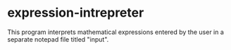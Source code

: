 # expression-intrepreter
This program interprets mathematical expressions entered by the user in a separate notepad file titled "input". 
